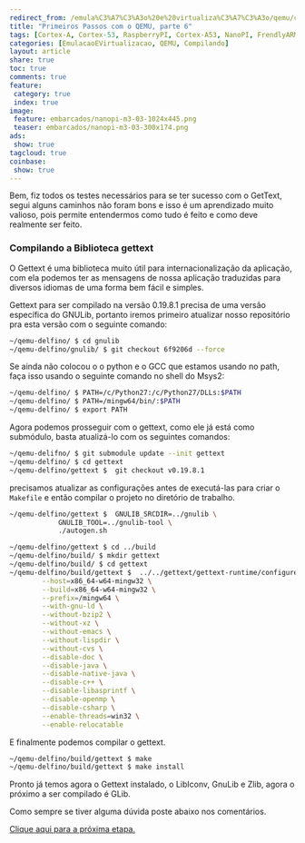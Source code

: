 ```yaml
---
redirect_from: /emula%C3%A7%C3%A3o%20e%20virtualiza%C3%A7%C3%A3o/qemu/compilando/Primeiros_Passos_com_o_QEMU-parte-6/
title: "Primeiros Passos com o QEMU, parte 6" 
tags: [Cortex-A, Cortex-53, RaspberryPI, Cortex-A53, NanoPI, FrendlyARM, ARM, Intel, TBB,  Emulação, Virtualização, KVM, QEMU, VMware, VirtualBox, VBox, Hiper-V, Xen, GNU ARM Eclipse, Eclipse, Windows, RTOS, uOS, ]
categories: [EmulacaoEVirtualizacao, QEMU, Compilando]
layout: article
share: true
toc: true
comments: true
feature:
 category: true
 index: true
image:
 feature: embarcados/nanopi-m3-03-1024x445.png
 teaser: embarcados/nanopi-m3-03-300x174.png
ads: 
 show: true
tagcloud: true
coinbase:
 show: true
---
```


Bem, fiz todos os testes necessários para se ter sucesso com o GetText, segui alguns caminhos não foram bons e isso é um aprendizado muito valioso, pois permite entendermos como tudo é feito e como deve realmente ser feito.

### Compilando a Biblioteca gettext

O Gettext é uma biblioteca muito útil para internacionalização da aplicação, com ela podemos ter as mensagens de nossa aplicação traduzidas para diversos idiomas de uma forma bem fácil e simples.

Gettext para ser compilado na versão 0.19.8.1 precisa de uma versão específica do GNULib, portanto iremos primeiro atualizar nosso repositório pra esta versão com o seguinte comando:

```sh
~/qemu-delfino/ $ cd gnulib
~/qemu-delfino/gnulib/ $ git checkout 6f9206d --force
```

Se ainda não colocou o o python e o GCC que estamos usando no path, faça isso usando o seguinte comando no shell do Msys2:

```sh
~/qemu-delfino/ $ PATH=/c/Python27:/c/Python27/DLLs:$PATH
~/qemu-delfino/ $ PATH=/mingw64/bin/:$PATH
~/qemu-delfino/ $ export PATH
```

Agora podemos prosseguir com o gettext, como ele já está como submódulo, basta atualizá-lo com os seguintes comandos:

```sh
~/qemu-delifno/ $ git submodule update --init gettext
~/qemu-delfino/ $ cd gettext
~/qemu-delfino/gettext $  git checkout v0.19.8.1
```

precisamos atualizar as configurações antes de executá-las para criar o `Makefile` e então compilar o projeto no diretório de trabalho.

```sh
~/qemu-delfino/gettext $  GNULIB_SRCDIR=../gnulib \
            GNULIB_TOOL=../gnulib-tool \
            ./autogen.sh
```


```sh
~/qemu-delfino/gettext $ cd ../build 
~/qemu-delfino/build/ $ mkdir gettext
~/qemu-delfino/build/ $ cd gettext
~/qemu-delfino/build/gettext $  ../../gettext/gettext-runtime/configure \
        --host=x86_64-w64-mingw32 \
        --build=x86_64-w64-mingw32 \
        --prefix=/mingw64 \
        --with-gnu-ld \
        --without-bzip2 \
        --without-xz \
        --without-emacs \
        --without-lispdir \
        --without-cvs \
        --disable-doc \
        --disable-java \
        --disable-native-java \
        --disable-c++ \
        --disable-libasprintf \
        --disable-openmp \
        --disable-csharp \
        --enable-threads=win32 \
        --enable-relocatable
```
E finalmente podemos compilar o gettext.

```sh
~/qemu-delfino/build/gettext $ make
~/qemu-delfino/build/gettext $ make install
```

Pronto já temos agora o Gettext instalado, o LibIconv, GnuLib e Zlib, agora o próximo a ser compilado é GLib.

Como sempre se tiver alguma dúvida poste abaixo nos comentários.

[Clique aqui para a próxima etapa.](http://carlosdelfino.eti.br/emula%C3%A7%C3%A3o%20e%20virtualiza%C3%A7%C3%A3o/qemu/compilando/Primeiros_Passos_com_o_QEMU-parte-7/)